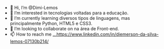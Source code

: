 - 👋 Hi, I’m @Dimi-Lemos
- 👀 I’m interested in tecnologias voltadas para a educação.
- 🌱 I’m currently learning  diversos tipos de linguagens, mas principalmente Python, HTML5 e CSS3.
- 💞️ I’m looking to collaborate on na área de Front-end.
- 📫 How to reach me [...](https://www.instagram.com/dimi_lemos/)https://www.linkedin.com/in/diemerson-da-silva-lemos-07130b214/

<!---
Dimi-Lemos/Dimi-Lemos is a ✨ special ✨ repository because its `README.md` (this file) appears on your GitHub profile.
You can click the Preview link to take a look at your changes.
--->
